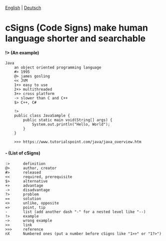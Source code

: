 [English](./README.md) | [Deutsch](./README-de.md)

# cSigns (Code Signs) make human language shorter and searchable

#### !> (An example)
```
Java
	an object oriented programming language
	#> 1995
	@> james gosling
	<< JVM
	1+> easy to use
	2+> multithreaded
	3+> cross platform
	-> slower than C and C++
	$> C++, C#

	!>
	public class JavaSample {
		public static main void(String[] args) {
			System.out.println("Hello, World");
		}
	}
    
	>>> https://www.tutorialspoint.com/java/java_overview.htm
```

#### - (List of cSigns)

```
:>		definition
@>		author, creator
#>		released
<<		required, prerequisite
$>		alternative
+>		advantage
->		disadvantage
?>		problem
==		solution
<>		unlike, opposite
=>		point, tip
-		list (add another dash "-" for a nested level like "--)
!>		example
~>		wrong example
>>		link
>>>		reference
nX		Numbered ones (put a number before cSigns like "1>>" or "1?>")
```